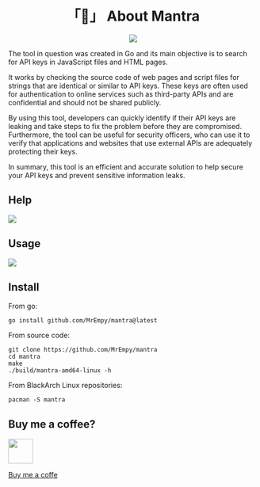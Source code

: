<h1 align="center">「🔑」 About Mantra</h1>

<p align="center"><img src="assets/banner.png"></p>

The tool in question was created in Go and its main objective is to search for API keys in JavaScript files and HTML pages.

It works by checking the source code of web pages and script files for strings that are identical or similar to API keys. These keys are often used for authentication to online services such as third-party APIs and are confidential and should not be shared publicly.

By using this tool, developers can quickly identify if their API keys are leaking and take steps to fix the problem before they are compromised. Furthermore, the tool can be useful for security officers, who can use it to verify that applications and websites that use external APIs are adequately protecting their keys.

In summary, this tool is an efficient and accurate solution to help secure your API keys and prevent sensitive information leaks.

## Help

![](assets/help.png)

## Usage

![](assets/usage1.png)

## Install

From go:

```
go install github.com/MrEmpy/mantra@latest
```

From source code:

```
git clone https://github.com/MrEmpy/mantra
cd mantra
make
./build/mantra-amd64-linux -h
```

From BlackArch Linux repositories:

```
pacman -S mantra
```

## Buy me a coffee?

<img src="https://play-lh.googleusercontent.com/aMb_Qiolzkq8OxtQZ3Af2j8Zsp-ZZcNetR9O4xSjxH94gMA5c5gpRVbpg-3f_0L7vlo" height="50" widght="50">

[Buy me a coffe](https://www.buymeacoffee.com/mrempy)
